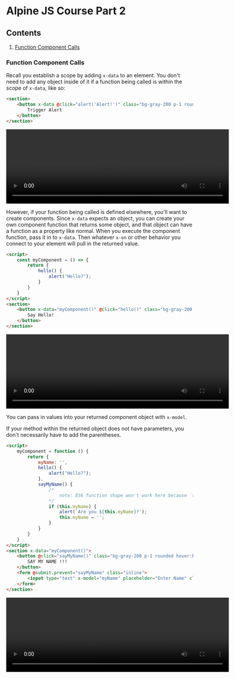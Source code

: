 # Alpine JS Course Part 2

## Contents
1. [Function Component Calls](#function-component-calls)

### Function Component Calls

Recall you establish a scope by adding `x-data` to an element. You don't need to add any object inside of it if a function being called is within the scope of `x-data`, like so:

```html
<section>
    <button x-data @click="alert('Alert!')" class="bg-gray-200 p-1 rounded hover:bg-gray-300 border border-1 border-gray-500">
        Trigger Alert
    </button>
</section>
```

<video width='600' height='200' controls>
    <source src="../vid/function-call1.mov" type="video/mp4">
</video>

However, if your function being called is defined elsewhere, you'll want to create components. Since `x-data` expects an object, you can create your own component function that returns some object, and that object can have a function as a property like normal. When you execute the component function, pass it in to `x-data`. Then whatever `x-on` or other behavior you connect to your element will pull in the returned value.

```html
<script>
    const myComponent = () => {
        return {
            hello() {
                alert("Hello?");
            }
        }
    }
</script>
<section>
    <button x-data="myComponent()" @click="hello()" class="bg-gray-200 p-1 rounded hover:bg-gray-300 border border-1 border-gray-500">
        Say Hello!
    </button>
</section>
```

<video width='600' height='200' controls>
    <source src="../vid/function-call2.mov" type="video/mp4">
</video>

You can pass in values into your returned component object with `x-model`.

If your method within the returned object does not have parameters, you don't necessarily have to add the parentheses.

```html
<script>
    myComponent = function () {
        return {
            myName: '',
            hello() {
                alert("Hello?");
            },
            sayMyName() {
                /* 
                    note: ES6 function shape won't work here because `this` would refer to the global Window object, not the returned object.
                */
                if (this.myName) {
                    alert(`Are you ${this.myName}?`);
                    this.myName = '';
                }
            }
        }
    }
</script>
<section x-data="myComponent()">
    <button @click="sayMyName()" class="bg-gray-200 p-1 rounded hover:bg-gray-300 border border-1 border-gray-500">
        SAY MY NAME !!!
    </button>
    <form @submit.prevent="sayMyName" class="inline">
        <input type="text" x-model="myName" placeholder="Enter Name" class="ml-2"> 
    </form>
</section>
```

<video width='600' height='200' controls>
    <source src="../vid/function-call3-this.mov" type="video/mp4">
</video>

